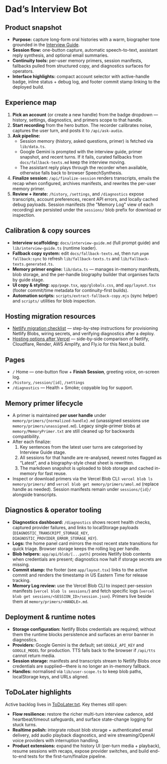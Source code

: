 # Dad’s Interview Bot

## Product snapshot
- **Purpose:** capture long-form oral histories with a warm, biographer tone grounded in the [Interview Guide](docs/interview-guide.md).
- **Session flow:** one-button capture, automatic speech-to-text, assistant reply synthesis, and optional email summaries.
- **Continuity tools:** per-user memory primers, session manifests, fallbacks pulled from structured copy, and diagnostics surfaces for operators.
- **Interface highlights:** compact account selector with active-handle badge, inline status + debug log, and footer commit stamp linking to the deployed build.

## Experience map
1. **Pick an account** (or create a new handle) from the badge dropdown — history, settings, diagnostics, and primers scope to that handle.
2. **Start recording** from the hero button. The recorder calibrates noise, captures the user turn, and posts it to `/api/ask-audio`.
3. **Ask pipeline:**
   - Session memory (history, asked questions, primer) is fetched via `lib/data.ts`.
   - Google Gemini is prompted with the interview guide, primer snapshot, and recent turns. If it fails, curated fallbacks from `docs/fallback-texts.md` keep the interview moving.
   - The assistant reply plays through the recorder when available, otherwise falls back to browser SpeechSynthesis.
4. **Finalize session:** `/api/finalize-session` renders transcripts, emails the recap when configured, archives manifests, and rewrites the per-user memory primer.
5. **Review + iterate:** `/history`, `/settings`, and `/diagnostics` expose transcripts, account preferences, recent API errors, and locally cached debug payloads. Session manifests (the "Memory Log" view of each recording) are persisted under the `sessions/` blob prefix for download or inspection.

## Calibration & copy sources
- **Interview scaffolding:** `docs/interview-guide.md` (full prompt guide) and `lib/interview-guide.ts` (runtime loader).
- **Fallback copy system:** edit `docs/fallback-texts.md`, then run `pnpm fallback:sync` to refresh `lib/fallback-texts.ts` and `lib/fallback-texts.generated.ts`.
- **Memory primer engine:** `lib/data.ts` — manages in-memory manifests, blob storage, and the per-handle biography builder that organises facts by guide stage.
- **UI copy & styling:** `app/page.tsx`, `app/globals.css`, and `app/layout.tsx` (footer commit/time metadata for continuity-first builds).
- **Automation scripts:** `scripts/extract-fallback-copy.mjs` (sync helper) and `scripts/` utilities for blob inspection.

## Hosting migration resources
- [Netlify migration checklist](docs/netlify-migration-guide.md) — step-by-step instructions for provisioning Netlify Blobs, wiring secrets, and verifying diagnostics after a deploy.
- [Hosting options after Vercel](docs/hosting-options.md) — side-by-side comparison of Netlify, Cloudflare, Render, AWS Amplify, and Fly.io for this Next.js build.

## Pages
- `/` Home — one-button flow + **Finish Session**, greeting voice, on-screen log.
- `/history`, `/session/[id]`, `/settings`
- `/diagnostics` — Health + Smoke; copyable log for support.

## Memory primer lifecycle
- A primer is maintained **per user handle** under `memory/primers/{normalized-handle}.md` (unassigned sessions use `memory/primers/unassigned.md`). Legacy single-primer blobs at `memory/MemoryPrimer.txt` are still cleaned up for backwards compatibility.
- After each finalize:
  1. Key sentences from the latest user turns are categorised by Interview Guide stage.
  2. All sessions for that handle are re-analysed, newest notes flagged as “Latest”, and a biography-style cheat sheet is rewritten.
  3. The markdown snapshot is uploaded to blob storage and cached in-memory for fast reuse.
- Inspect or download primers via the Vercel Blob CLI: `vercel blob ls memory/primers/` and `vercel blob get memory/primers/amol.md` (replace handle as needed). Session manifests remain under `sessions/{id}/` alongside transcripts.

## Diagnostics & operator tooling
- **Diagnostics dashboard:** `/diagnostics` shows recent health checks, captured provider failures, and links to localStorage payloads (`DIAGNOSTIC_TRANSCRIPT_STORAGE_KEY`, `DIAGNOSTIC_PROVIDER_ERROR_STORAGE_KEY`).
- **Logs:** the home panel card mirrors the most recent state transitions for quick triage. Browser storage keeps the rolling log per handle.
- **Blob helpers:** `app/api/blob/[...path]` proxies Netlify blob contents when credentials are present; diagnostics now halt if storage secrets are missing.
- **Commit stamp:** the footer (see `app/layout.tsx`) links to the active commit and renders the timestamp in US Eastern Time for release tracking.
- **Memory Log review:** use the Vercel Blob CLI to inspect per-session manifests (`vercel blob ls sessions/`) and fetch specific logs (`vercel blob get sessions/<SESSION_ID>/session.json`). Primers live beside them at `memory/primers/<HANDLE>.md`.

## Deployment & runtime notes
- **Storage configuration:** Netlify Blobs credentials are required; without them the runtime blocks persistence and surfaces an error banner in diagnostics.
- **Providers:** Google Gemini is the default; set `GOOGLE_API_KEY` and `GOOGLE_MODEL` for production. TTS falls back to the browser if `/api/tts` cannot return media.
- **Session storage:** manifests and transcripts stream to Netlify Blobs once credentials are supplied—there is no longer an in-memory fallback.
- **Handles:** normalised via `lib/user-scope.ts` to keep blob paths, localStorage keys, and URLs aligned.

## ToDoLater highlights
Active backlog lives in [ToDoLater.txt](ToDoLater.txt). Key themes still open:
- **Flow resilience:** restore the richer multi-turn interview cadence, add heartbeat/timeout safeguards, and surface state-change logging for stuck turns.
- **Realtime polish:** integrate robust blob storage + authenticated email delivery, add audio playback diagnostics, and wire streaming/OpenAI voice providers with interruption handling.
- **Product extensions:** expand the history UI (per-turn media + playback), resume sessions with recaps, expose provider switches, and build end-to-end tests for the first-turn/finalize pipeline.
